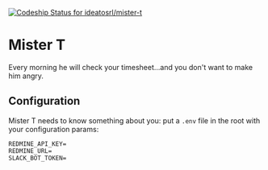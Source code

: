 [ ![Codeship Status for ideatosrl/mister-t](https://app.codeship.com/projects/5ae1f3f0-f0c0-0135-7fa9-7e8b0b698c0d/status?branch=dev)](https://app.codeship.com/projects/271270)

Mister T
========

[mister-t]: https://bestofthe80s.files.wordpress.com/2011/11/mr-t-real_2.jpg

Every morning he will check your timesheet...and you don't want to make him angry.

Configuration
-------------

Mister T needs to know something about you: put a `.env` file in the root with your configuration params:

```
REDMINE_API_KEY=
REDMINE_URL=
SLACK_BOT_TOKEN=
```
